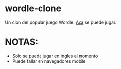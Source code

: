 # wordle-clone

Un clon del popular juego Wordle.
<a href="https://chul0rdle.netlify.app">Aca</a> se puede jugar.

# NOTAS:
 - Solo se puede jugar en ingles al momento
 - Puede fallar en navegadores mobile
 
